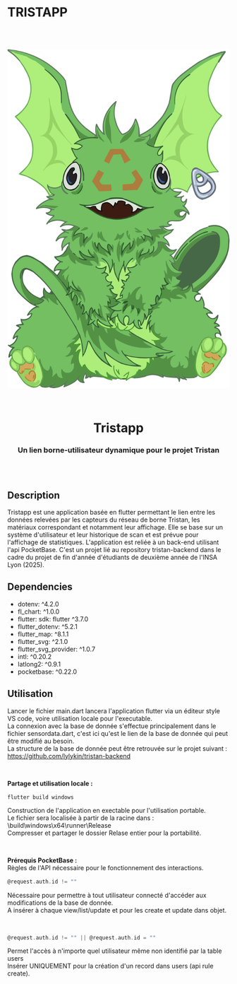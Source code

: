 # TRISTAPP

<br/>
<br/>

<p align="center">
<img src="assets/bob.svg" width="1024" />
</p>
<br/>

<h1 align="center">Tristapp</h1>
<h3 align="center">Un lien borne-utilisateur dynamique pour le projet Tristan</h3>
<br/>
<br/>

## Description

Tristapp est une application basée en flutter permettant le lien entre les données relevées par les capteurs du réseau de borne Tristan, les matériaux correspondant et notamment leur affichage. Elle se base sur un système d'utilisateur et leur historique de scan et est prévue pour l'affichage de statistiques. L'application est reliée à un back-end utilisant l'api PocketBase. C'est un projet lié au repository tristan-backend dans le cadre du projet de fin d'année d'étudiants de deuxième année de l'INSA Lyon (2025).

## Dependencies 

- dotenv: ^4.2.0
- fl_chart: ^1.0.0
- flutter:
    sdk: flutter ^3.7.0
- flutter_dotenv: ^5.2.1
- flutter_map: ^8.1.1
- flutter_svg: ^2.1.0
- flutter_svg_provider: ^1.0.7
- intl: ^0.20.2
- latlong2: ^0.9.1
- pocketbase: ^0.22.0

## Utilisation

Lancer le fichier main.dart lancera l'application flutter via un éditeur style VS code, voire utilisation locale pour l'executable.\
La connexion avec la base de donnée s'effectue principalement dans le fichier sensordata.dart, c'est ici qu'est le lien de la base de donnée qui peut être modifié au besoin.\
La structure de la base de donnée peut être retrouvée sur le projet suivant :\
https://github.com/lylykin/tristan-backend

<br/>

**Partage et utilisation locale :**

```
flutter build windows
```
Construction de l'application en exectable pour l'utilisation portable.\
Le fichier sera localisée à partir de la racine dans : \build\windows\x64\runner\Release\
Compresser et partager le dossier Relase entier pour la portabilité.

<br/>

**Prérequis PocketBase :**\
Règles de l'API nécessaire pour le fonctionnement des interactions.
```dart
@request.auth.id != ""
```
Nécessaire pour permettre à tout utilisateur connecté d'accéder aux modifications de la base de donnée.\
A insérer à chaque view/list/update et pour les create et update dans objet.

<br/>

```dart
@request.auth.id != "" || @request.auth.id = ""
```
Permet l'accès à n'importe quel utilisateur même non identifié par la table users\
Insérer UNIQUEMENT pour la création d'un record dans users (api rule create).